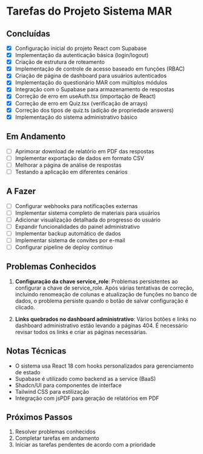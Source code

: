 
# Tarefas do Projeto Sistema MAR

## Concluídas

- [x] Configuração inicial do projeto React com Supabase
- [x] Implementação da autenticação básica (login/logout)
- [x] Criação de estrutura de roteamento
- [x] Implementação de controle de acesso baseado em funções (RBAC)
- [x] Criação de página de dashboard para usuários autenticados
- [x] Implementação do questionário MAR com múltiplos módulos
- [x] Integração com o Supabase para armazenamento de respostas
- [x] Correção de erro em useAuth.tsx (importação de React)
- [x] Correção de erro em Quiz.tsx (verificação de arrays)
- [x] Correção dos tipos de quiz.ts (adição de propriedade answers)
- [x] Implementação do sistema administrativo básico

## Em Andamento

- [ ] Aprimorar download de relatório em PDF das respostas
- [ ] Implementar exportação de dados em formato CSV
- [ ] Melhorar a página de análise de respostas
- [ ] Testando a aplicação em diferentes cenários

## A Fazer

- [ ] Configurar webhooks para notificações externas
- [ ] Implementar sistema completo de materiais para usuários
- [ ] Adicionar visualização detalhada do progresso do usuário
- [ ] Expandir funcionalidades do painel administrativo
- [ ] Implementar backup automático de dados
- [ ] Implementar sistema de convites por e-mail
- [ ] Configurar pipeline de deploy contínuo

## Problemas Conhecidos

1. **Configuração da chave service_role**: Problemas persistentes ao configurar a chave de service_role. Após várias tentativas de correção, incluindo renomeação de colunas e atualização de funções no banco de dados, o problema persiste quando o botão de salvar configuração é clicado.

2. **Links quebrados no dashboard administrativo**: Vários botões e links no dashboard administrativo estão levando a páginas 404. É necessário revisar todos os links e criar as páginas necessárias.

## Notas Técnicas

- O sistema usa React 18 com hooks personalizados para gerenciamento de estado
- Supabase é utilizado como backend as a service (BaaS)
- Shadcn/UI para componentes de interface
- Tailwind CSS para estilização
- Integração com jsPDF para geração de relatórios em PDF

## Próximos Passos

1. Resolver problemas conhecidos
2. Completar tarefas em andamento
3. Iniciar as tarefas pendentes de acordo com a prioridade
